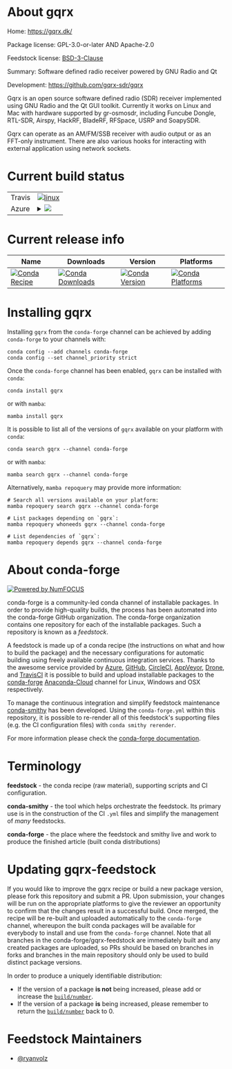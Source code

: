 About gqrx
==========

Home: https://gqrx.dk/

Package license: GPL-3.0-or-later AND Apache-2.0

Feedstock license: [BSD-3-Clause](https://github.com/conda-forge/gqrx-feedstock/blob/main/LICENSE.txt)

Summary: Software defined radio receiver powered by GNU Radio and Qt

Development: https://github.com/gqrx-sdr/gqrx

Gqrx is an open source software defined radio (SDR) receiver implemented using GNU
Radio and the Qt GUI toolkit. Currently it works on Linux and Mac with hardware
supported by gr-osmosdr, including Funcube Dongle, RTL-SDR, Airspy, HackRF,
BladeRF, RFSpace, USRP and SoapySDR.

Gqrx can operate as an AM/FM/SSB receiver with audio output or as an FFT-only
instrument. There are also various hooks for interacting with external application
using network sockets.


Current build status
====================


<table><tr>
    <td>Travis</td>
    <td>
      <a href="https://app.travis-ci.com/conda-forge/gqrx-feedstock">
        <img alt="linux" src="https://img.shields.io/travis/com/conda-forge/gqrx-feedstock/main.svg?label=Linux">
      </a>
    </td>
  </tr>
    
  <tr>
    <td>Azure</td>
    <td>
      <details>
        <summary>
          <a href="https://dev.azure.com/conda-forge/feedstock-builds/_build/latest?definitionId=9989&branchName=main">
            <img src="https://dev.azure.com/conda-forge/feedstock-builds/_apis/build/status/gqrx-feedstock?branchName=main">
          </a>
        </summary>
        <table>
          <thead><tr><th>Variant</th><th>Status</th></tr></thead>
          <tbody><tr>
              <td>linux_64_gnuradio_extra_pin</td>
              <td>
                <a href="https://dev.azure.com/conda-forge/feedstock-builds/_build/latest?definitionId=9989&branchName=main">
                  <img src="https://dev.azure.com/conda-forge/feedstock-builds/_apis/build/status/gqrx-feedstock?branchName=main&jobName=linux&configuration=linux_64_gnuradio_extra_pin" alt="variant">
                </a>
              </td>
            </tr><tr>
              <td>linux_64_gnuradio_extra_pin3.8.5</td>
              <td>
                <a href="https://dev.azure.com/conda-forge/feedstock-builds/_build/latest?definitionId=9989&branchName=main">
                  <img src="https://dev.azure.com/conda-forge/feedstock-builds/_apis/build/status/gqrx-feedstock?branchName=main&jobName=linux&configuration=linux_64_gnuradio_extra_pin3.8.5" alt="variant">
                </a>
              </td>
            </tr><tr>
              <td>linux_64_gnuradio_extra_pin3.9.6</td>
              <td>
                <a href="https://dev.azure.com/conda-forge/feedstock-builds/_build/latest?definitionId=9989&branchName=main">
                  <img src="https://dev.azure.com/conda-forge/feedstock-builds/_apis/build/status/gqrx-feedstock?branchName=main&jobName=linux&configuration=linux_64_gnuradio_extra_pin3.9.6" alt="variant">
                </a>
              </td>
            </tr><tr>
              <td>linux_aarch64_gnuradio_extra_pin</td>
              <td>
                <a href="https://dev.azure.com/conda-forge/feedstock-builds/_build/latest?definitionId=9989&branchName=main">
                  <img src="https://dev.azure.com/conda-forge/feedstock-builds/_apis/build/status/gqrx-feedstock?branchName=main&jobName=linux&configuration=linux_aarch64_gnuradio_extra_pin" alt="variant">
                </a>
              </td>
            </tr><tr>
              <td>linux_aarch64_gnuradio_extra_pin3.9.6</td>
              <td>
                <a href="https://dev.azure.com/conda-forge/feedstock-builds/_build/latest?definitionId=9989&branchName=main">
                  <img src="https://dev.azure.com/conda-forge/feedstock-builds/_apis/build/status/gqrx-feedstock?branchName=main&jobName=linux&configuration=linux_aarch64_gnuradio_extra_pin3.9.6" alt="variant">
                </a>
              </td>
            </tr><tr>
              <td>osx_64_gnuradio_extra_pin</td>
              <td>
                <a href="https://dev.azure.com/conda-forge/feedstock-builds/_build/latest?definitionId=9989&branchName=main">
                  <img src="https://dev.azure.com/conda-forge/feedstock-builds/_apis/build/status/gqrx-feedstock?branchName=main&jobName=osx&configuration=osx_64_gnuradio_extra_pin" alt="variant">
                </a>
              </td>
            </tr><tr>
              <td>osx_64_gnuradio_extra_pin3.8.5</td>
              <td>
                <a href="https://dev.azure.com/conda-forge/feedstock-builds/_build/latest?definitionId=9989&branchName=main">
                  <img src="https://dev.azure.com/conda-forge/feedstock-builds/_apis/build/status/gqrx-feedstock?branchName=main&jobName=osx&configuration=osx_64_gnuradio_extra_pin3.8.5" alt="variant">
                </a>
              </td>
            </tr><tr>
              <td>osx_64_gnuradio_extra_pin3.9.6</td>
              <td>
                <a href="https://dev.azure.com/conda-forge/feedstock-builds/_build/latest?definitionId=9989&branchName=main">
                  <img src="https://dev.azure.com/conda-forge/feedstock-builds/_apis/build/status/gqrx-feedstock?branchName=main&jobName=osx&configuration=osx_64_gnuradio_extra_pin3.9.6" alt="variant">
                </a>
              </td>
            </tr><tr>
              <td>win_64_gnuradio_extra_pin</td>
              <td>
                <a href="https://dev.azure.com/conda-forge/feedstock-builds/_build/latest?definitionId=9989&branchName=main">
                  <img src="https://dev.azure.com/conda-forge/feedstock-builds/_apis/build/status/gqrx-feedstock?branchName=main&jobName=win&configuration=win_64_gnuradio_extra_pin" alt="variant">
                </a>
              </td>
            </tr><tr>
              <td>win_64_gnuradio_extra_pin3.8.5</td>
              <td>
                <a href="https://dev.azure.com/conda-forge/feedstock-builds/_build/latest?definitionId=9989&branchName=main">
                  <img src="https://dev.azure.com/conda-forge/feedstock-builds/_apis/build/status/gqrx-feedstock?branchName=main&jobName=win&configuration=win_64_gnuradio_extra_pin3.8.5" alt="variant">
                </a>
              </td>
            </tr><tr>
              <td>win_64_gnuradio_extra_pin3.9.6</td>
              <td>
                <a href="https://dev.azure.com/conda-forge/feedstock-builds/_build/latest?definitionId=9989&branchName=main">
                  <img src="https://dev.azure.com/conda-forge/feedstock-builds/_apis/build/status/gqrx-feedstock?branchName=main&jobName=win&configuration=win_64_gnuradio_extra_pin3.9.6" alt="variant">
                </a>
              </td>
            </tr>
          </tbody>
        </table>
      </details>
    </td>
  </tr>
</table>

Current release info
====================

| Name | Downloads | Version | Platforms |
| --- | --- | --- | --- |
| [![Conda Recipe](https://img.shields.io/badge/recipe-gqrx-green.svg)](https://anaconda.org/conda-forge/gqrx) | [![Conda Downloads](https://img.shields.io/conda/dn/conda-forge/gqrx.svg)](https://anaconda.org/conda-forge/gqrx) | [![Conda Version](https://img.shields.io/conda/vn/conda-forge/gqrx.svg)](https://anaconda.org/conda-forge/gqrx) | [![Conda Platforms](https://img.shields.io/conda/pn/conda-forge/gqrx.svg)](https://anaconda.org/conda-forge/gqrx) |

Installing gqrx
===============

Installing `gqrx` from the `conda-forge` channel can be achieved by adding `conda-forge` to your channels with:

```
conda config --add channels conda-forge
conda config --set channel_priority strict
```

Once the `conda-forge` channel has been enabled, `gqrx` can be installed with `conda`:

```
conda install gqrx
```

or with `mamba`:

```
mamba install gqrx
```

It is possible to list all of the versions of `gqrx` available on your platform with `conda`:

```
conda search gqrx --channel conda-forge
```

or with `mamba`:

```
mamba search gqrx --channel conda-forge
```

Alternatively, `mamba repoquery` may provide more information:

```
# Search all versions available on your platform:
mamba repoquery search gqrx --channel conda-forge

# List packages depending on `gqrx`:
mamba repoquery whoneeds gqrx --channel conda-forge

# List dependencies of `gqrx`:
mamba repoquery depends gqrx --channel conda-forge
```


About conda-forge
=================

[![Powered by
NumFOCUS](https://img.shields.io/badge/powered%20by-NumFOCUS-orange.svg?style=flat&colorA=E1523D&colorB=007D8A)](https://numfocus.org)

conda-forge is a community-led conda channel of installable packages.
In order to provide high-quality builds, the process has been automated into the
conda-forge GitHub organization. The conda-forge organization contains one repository
for each of the installable packages. Such a repository is known as a *feedstock*.

A feedstock is made up of a conda recipe (the instructions on what and how to build
the package) and the necessary configurations for automatic building using freely
available continuous integration services. Thanks to the awesome service provided by
[Azure](https://azure.microsoft.com/en-us/services/devops/), [GitHub](https://github.com/),
[CircleCI](https://circleci.com/), [AppVeyor](https://www.appveyor.com/),
[Drone](https://cloud.drone.io/welcome), and [TravisCI](https://travis-ci.com/)
it is possible to build and upload installable packages to the
[conda-forge](https://anaconda.org/conda-forge) [Anaconda-Cloud](https://anaconda.org/)
channel for Linux, Windows and OSX respectively.

To manage the continuous integration and simplify feedstock maintenance
[conda-smithy](https://github.com/conda-forge/conda-smithy) has been developed.
Using the ``conda-forge.yml`` within this repository, it is possible to re-render all of
this feedstock's supporting files (e.g. the CI configuration files) with ``conda smithy rerender``.

For more information please check the [conda-forge documentation](https://conda-forge.org/docs/).

Terminology
===========

**feedstock** - the conda recipe (raw material), supporting scripts and CI configuration.

**conda-smithy** - the tool which helps orchestrate the feedstock.
                   Its primary use is in the construction of the CI ``.yml`` files
                   and simplify the management of *many* feedstocks.

**conda-forge** - the place where the feedstock and smithy live and work to
                  produce the finished article (built conda distributions)


Updating gqrx-feedstock
=======================

If you would like to improve the gqrx recipe or build a new
package version, please fork this repository and submit a PR. Upon submission,
your changes will be run on the appropriate platforms to give the reviewer an
opportunity to confirm that the changes result in a successful build. Once
merged, the recipe will be re-built and uploaded automatically to the
`conda-forge` channel, whereupon the built conda packages will be available for
everybody to install and use from the `conda-forge` channel.
Note that all branches in the conda-forge/gqrx-feedstock are
immediately built and any created packages are uploaded, so PRs should be based
on branches in forks and branches in the main repository should only be used to
build distinct package versions.

In order to produce a uniquely identifiable distribution:
 * If the version of a package **is not** being increased, please add or increase
   the [``build/number``](https://docs.conda.io/projects/conda-build/en/latest/resources/define-metadata.html#build-number-and-string).
 * If the version of a package **is** being increased, please remember to return
   the [``build/number``](https://docs.conda.io/projects/conda-build/en/latest/resources/define-metadata.html#build-number-and-string)
   back to 0.

Feedstock Maintainers
=====================

* [@ryanvolz](https://github.com/ryanvolz/)

